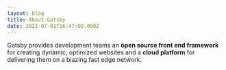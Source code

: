 ```yaml
---
layout: blog
title: About Gatsby
date: 2021-07-01T16:47:00.000Z
---
```

Gatsby provides development teams an **open source front end framework** for creating dynamic, optimized websites and a **cloud platform** for delivering them on a blazing fast edge network.